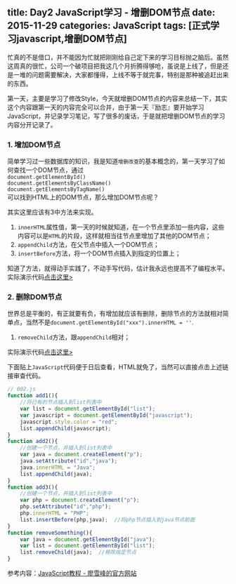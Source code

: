 title: Day2 JavaScript学习 - 增删DOM节点
date: 2015-11-29
categories: JavaScript
tags: [正式学习javascript,增删DOM节点]
---

忙真的不是借口，并不能因为忙就把刚刚给自己定下来的学习目标抛之脑后。虽然这周真的很忙，公司一个破项目把我这几个月折腾得够呛，虽说是上线了，但是还是一堆的问题需要解决，大家都懂得，上线不等于就完事，特别是那种被追赶出来的东西。
<!-- more -->
第一天，主要是学习了修改Style，今天就增删DOM节点的内容来总结一下，其实这个内容跟第一天的内容完全可以合并，由于第一天『励志』要开始学习JavaScript，并记录学习笔记，写了很多的废话，于是就把增删DOM节点的学习内容分开记录了。

### 1. 增加DOM节点
简单学习过一些数据库的知识，我是知道`增删改查`的基本概念的，第一天学习了如何查找一个DOM节点，通过  
`document.getElementById()`  
`document.getElementsByClassName()`  
`document.getElementsByTagName()`  
可以找到HTML上的DOM节点，那么增加DOM节点呢？

其实这里应该有3中方法来实现。

1. `innerHTML`属性值，第一天的时候就知道，在一个节点里添加一些内容，这些内容可以是`HTML`的片段，这样就相当往节点里增加了其他的DOM节点；
2. `appendChild`方法，在父节点中插入一个DOM节点；
3. `insertBefore`方法，将一个DOM节点插入到指定的位置上；

知道了方法，就得动手实践了，不动手写代码，估计我永远也提高不了编程水平。实际演示代码[点击这里>](../HTML/002.html)

### 2. 删除DOM节点
世界总是平衡的，有正就要有负，有增加就应该有删除，删除节点的方法就相对简单点，当然不是`document.getElementById("xxx").innerHTML = ''`.

1. `removeChild`方法，跟`appendChild`相对；

实际演示代码[点击这里>](../HTML/002.html)

下面贴上`JavaScript`代码便于日后查看，HTML就免了，当然可以直接点击上述链接审查代码。

```javascript
// 002.js
function add1(){
	//将已有的节点插入到list列表中
	var list = document.getElementById("list");
	var javascript = document.getElementById("javascript");
	javascript.style.color = "red";
	list.appendChild(javascript);
}
function add2(){
	//创建一个节点，并插入到list列表中
	var java = document.createElement("p");
	java.setAttribute("id","java");
	java.innerHTML = "Java";
	list.appendChild(java);
}
function add3(){
	//创建一个节点，并插入到list列表中
	var php = document.createElement("p");
	php.setAttribute("id","php");
	php.innerHTML = "PHP";
	list.insertBefore(php,java);  //将php节点插入到java节点前面
}
function removeSomething(){
	var java = document.getElementById("java");
	var list = document.getElementById("list");
	list.removeChild(java);  //移除指定节点
}
```

参考内容：[JavaScript教程 - 廖雪峰的官方网站](http://www.liaoxuefeng.com/wiki/001434446689867b27157e896e74d51a89c25cc8b43bdb3000)
